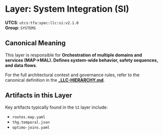 # Layer: System Integration (SI)

**UTCS**: `utcs:tfa:spec:llc:si:v2.1.0`  
**Group**: `SYSTEMS`

## Canonical Meaning

This layer is responsible for **Orchestration of multiple domains and services (MAP→MAL). Defines system-wide behavior, safety sequences, and data flows**.

For the full architectural context and governance rules, refer to the canonical definition in the
[**_LLC-HIERARCHY.md**](../../../../_LLC-HIERARCHY.md#31-systems-group).

## Artifacts in this Layer

Key artifacts typically found in the `SI` layer include:
- `routes.map.yaml`
- `thg.temporal.json`
- `optimo-joins.yaml`